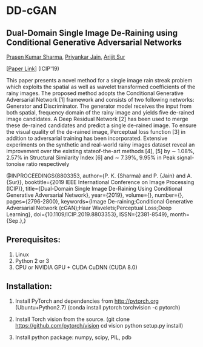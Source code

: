 # DD-cGAN 
## Dual-Domain Single Image De-Raining using Conditional Generative Adversarial Networks
[Prasen Kumar Sharma](https://sites.google.com/view/pksvision/home), [Priyankar Jain](), [Arijit Sur](https://www.iitg.ac.in/arijit/)

[[Paper Link](https://ieeexplore.ieee.org/document/8803353)] (ICIP'19)

This paper presents a novel method for a single image rain
streak problem which exploits the spatial as well as wavelet
transformed coefficients of the rainy images. The proposed
method adopts the Conditional Generative Adversarial Network [1] framework and consists of two following networks:
Generator and Discriminator. The generator model receives
the input from both spatial, frequency domain of the rainy
image and yields five de-rained image candidates. A Deep
Residual Network [2] has been used to merge these de-rained
candidates and predict a single de-rained image. To ensure the
visual quality of the de-rained image, Perceptual loss function
[3] in addition to adversarial training has been incorporated.
Extensive experiments on the synthetic and real-world rainy
images dataset reveal an improvement over the existing stateof-the-art methods [4], [5] by ∼ 1.08%, 2.57% in Structural
Similarity Index [6] and ∼ 7.39%, 9.95% in Peak signal-tonoise ratio respectively
	
  
 @INPROCEEDINGS{8803353, 
author={P. K. {Sharma} and P. {Jain} and A. {Sur}}, 
booktitle={2019 IEEE International Conference on Image Processing (ICIP)}, 
title={Dual-Domain Single Image De-Raining Using Conditional Generative Adversarial Network}, 
year={2019}, 
volume={}, 
number={}, 
pages={2796-2800}, 
keywords={Image De-raining;Conditional Generative Adversarial Network (cGAN);Haar Wavelets;Perceptual Loss;Deep Learning}, 
doi={10.1109/ICIP.2019.8803353}, 
ISSN={2381-8549}, 
month={Sep.},}






## Prerequisites:
1. Linux
2. Python 2 or 3
3. CPU or NVIDIA GPU + CUDA CuDNN (CUDA 8.0)
 
## Installation:
1. Install PyTorch and dependencies from http://pytorch.org (Ubuntu+Python2.7)
   (conda install pytorch torchvision -c pytorch)

2. Install Torch vision from the source.
   (git clone https://github.com/pytorch/vision
   cd vision
   python setup.py install)

3. Install python package: 
   numpy, scipy, PIL, pdb
   

